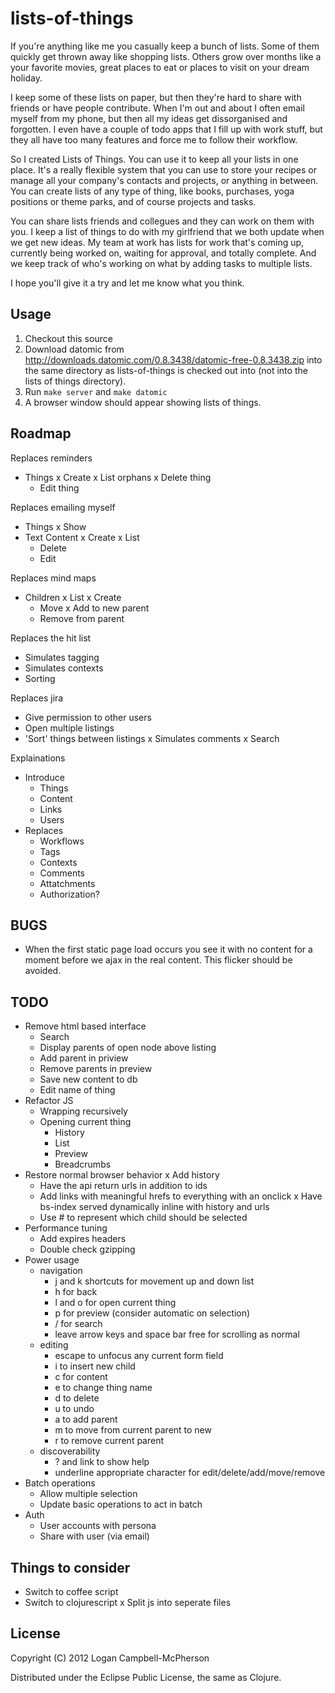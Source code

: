 # lists-of-things

If you're anything like me you casually keep a bunch of lists. Some of them
quickly get thrown away like shopping lists. Others grow over months like a
your favorite movies, great places to eat or places to visit on your dream
holiday.

I keep some of these lists on paper, but then they're hard to share with
friends or have people contribute. When I'm out and about I often email myself
from my phone, but then all my ideas get dissorganised and forgotten. I even
have a couple of todo apps that I fill up with work stuff, but they all have
too many features and force me to follow their workflow.

So I created Lists of Things. You can use it to keep all your lists in one
place. It's a really flexible system that you can use to store your recipes or
manage all your company's contacts and projects, or anything in between. You
can create lists of any type of thing, like books, purchases, yoga positions
or theme parks, and of course projects and tasks.

You can share lists friends and collegues and they can work on them with you. I
keep a list of things to do with my girlfriend that we both update when we get
new ideas. My team at work has lists for work that's coming up, currently being
worked on, waiting for approval, and totally complete. And we keep track of
who's working on what by adding tasks to multiple lists.

I hope you'll give it a try and let me know what you think.

## Usage

1. Checkout this source
2. Download datomic from
http://downloads.datomic.com/0.8.3438/datomic-free-0.8.3438.zip into the same
directory as lists-of-things is checked out into (not into the lists of things
directory).
3. Run `make server` and `make datomic`
4. A browser window should appear showing lists of things.

## Roadmap

Replaces reminders
- Things
  x Create
  x List orphans
  x Delete thing
  - Edit thing

Replaces emailing myself
- Things
  x Show
- Text Content
  x Create
  x List
  - Delete
  - Edit

Replaces mind maps
- Children
  x List
  x Create
  - Move
  x Add to new parent
  - Remove from parent

Replaces the hit list
- Simulates tagging
- Simulates contexts
- Sorting

Replaces jira
- Give permission to other users
- Open multiple listings
- 'Sort' things between listings
x Simulates comments
x Search

Explainations
- Introduce
  - Things
  - Content
  - Links
  - Users
- Replaces
  - Workflows
  - Tags
  - Contexts
  - Comments
  - Attatchments
  - Authorization?

## BUGS

- When the first static page load occurs you see it with no content for a
  moment before we ajax in the real content. This flicker should be avoided.

## TODO

- Remove html based interface
  - Search
  - Display parents of open node above listing
  - Add parent in priview
  - Remove parents in preview
  - Save new content to db
  - Edit name of thing
- Refactor JS
  - Wrapping recursively
  - Opening current thing
    - History
    - List
    - Preview
    - Breadcrumbs
- Restore normal browser behavior
  x Add history
  - Have the api return urls in addition to ids
  - Add links with meaningful hrefs to everything with an onclick
  x Have bs-index served dynamically inline with history and urls
  - Use \# to represent which child should be selected
- Performance tuning
  - Add expires headers
  - Double check gzipping
- Power usage
  - navigation
    - j and k shortcuts for movement up and down list
    - h for back
    - l and o for open current thing
    - p for preview (consider automatic on selection)
    - / for search
    - leave arrow keys and space bar free for scrolling as normal
  - editing
    - escape to unfocus any current form field
    - i to insert new child
    - c for content
    - e to change thing name
    - d to delete
    - u to undo
    - a to add parent
    - m to move from current parent to new
    - r to remove current parent
  - discoverability
    - ? and link to show help
    - underline appropriate character for edit/delete/add/move/remove
- Batch operations
  - Allow multiple selection
  - Update basic operations to act in batch
- Auth
  - User accounts with persona
  - Share with user (via email)

## Things to consider

- Switch to coffee script
- Switch to clojurescript
x Split js into seperate files

## License

Copyright (C) 2012 Logan Campbell-McPherson

Distributed under the Eclipse Public License, the same as Clojure.
